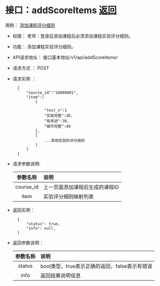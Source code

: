 # 接口：addScoreItems  [返回](../README.md)
用例： [添加课程评分细则](../case/addScoreItem.md)

- 权限：
    老师：登录后添加课程后必须添加课程实验评分细则。

- 功能：
    添加课程实验评分细则。

- API请求地址：
   接口基本地址/v1/api/addScoreItems/

- 请求方式 ：
    POST
    
- 请求实例 ：

        {
            "course_id":"10000001",
            "item":[
                {
               
                    "test_n":1
                    "实验完整":30,
                    "有改进":30,
                    “细节完整”:40
                },
                {
                    ...其他实验的评分细则
                }    
            ]
        }

- 请求参数说明:

    |参数名称|说明|
    |:---------:|:--------------------------------------------------------|      
    |course_id|上一页面添加课程后生成的课程ID|
    |item|实验评分细则映射列表|

- 返回实例：

        {
            "status": true,
            "info": null,
        }

- 返回参数说明：

  |参数名称|说明|
  |:---------:|:--------------------------------------------------------|
  |status|bool类型，true表示正确的返回，false表示有错误|
  |info|返回结果说明信息|

